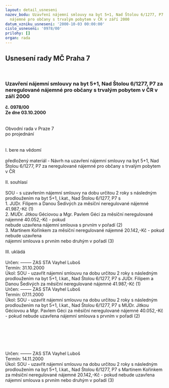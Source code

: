 ```yaml
---
layout: detail_usneseni
nazev_bodu: Uzavření nájemní smlouvy na byt 5+1, Nad Štolou 6/1277, P7 za neregulované
  nájemné pro občany s trvalým pobytem v ČR v září 2000
datum_vzniku_usneseni: '2000-10-03 00:00:00'
cislo_usneseni: '0978/00'
prilohy: []
organ: rada
---
```

<div id="ucUsn_pList" class="usn">
	<span><h2>Usnesení rady MČ Praha 7 </h2>
<br></span><div class="standBody">
<span><h3>Uzavření nájemní smlouvy na byt 5+1, Nad Štolou 6/1277, P7 za neregulované nájemné pro občany s trvalým pobytem v ČR v září 2000</h3></span><div class="center">
		<strong>č. 0978/00</strong><br>
	</div>
<div class="center">
		<strong>Ze dne 03.10.2000</strong><br><br>
	</div>
<br>Obvodní rada v Praze 7<br>po projednání<br><br><br>I.	bere na vědomí<br><br> předložený materiál - Návrh na uzavření nájemní smlouvy na  byt 5+1, Nad Štolou 6/1277, P7 za neregulované nájemné pro občany s trvalým pobytem v ČR<br><br>II.	souhlasí <br><br>SOU - s uzavřením nájemní smlouvy na dobu určitou 2 roky s následným prodloužením na byt 5+1, I.kat., Nad Štolou 6/1277, P7 s<br>1. JUDr. Filipem  a Danou Šedivých za měsíční neregulované nájemné 41.987,-Kč (1)<br>2. MUDr. Jitkou Géciovou  a Mgr. Pavlem Géci za měsíční neregulované nájemné 40.052,-Kč - pokud <br>    nebude uzavřena nájemní smlouva s prvním v pořadí (2)<br>3. Martinem Kořínkem za měsíční neregulované nájemné 20.142,-Kč - pokud nebude uzavřena<br>    nájemní smlouva s prvním nebo druhým v pořadí (3)<br><br>III.	ukládá <br><br> Určen:	–––––	ZAS STA Vayhel Luboš<br>Termín: 31.10.2000<br>Úkol:	SOU - uzavřít nájemní smlouvu na dobu určitou 2 roky s následným prodloužením na byt 5+1, I.kat., Nad Štolou 6/1277, P7 s JUDr. Filipem  a Danou Šedivých za měsíční neregulované nájemné 41.987,-Kč (1)<br>  Určen:	–––––	ZAS STA Vayhel Luboš<br>Termín: 07.11.2000<br>Úkol:	SOU - uzavřít nájemní smlouvu na dobu určitou 2 roky s následným prodloužením na byt 5+1, I.kat., Nad Štolou 6/1277, P7 s MUDr. Jitkou Géciovou a Mgr. Pavlem Géci za měsíční neregulované nájemné 40.052,-Kč - pokud nebude uzavřena nájemní smlouva s prvním v pořadí (2)<br> <br><br><br><br><br><br> Určen:	–––––	ZAS STA Vayhel Luboš<br>Termín: 14.11.2000<br>Úkol:	SOU - uzavřít nájemní smlouvu na dobu určitou 2 roky s následným prodloužením na byt 5+1, I.kat., Nad Štolou 6/1277, P7 s Martinem Kořínkem za měsíční neregulované nájemné 20.142,-Kč - pokud nebude uzavřena nájemní smlouva s prvním nebo druhým v pořadí (3)<br> <br><br> <br><br><br><br> </div>
</div>